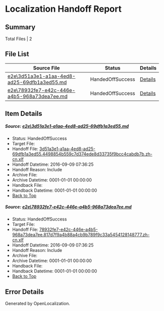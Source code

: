 # <a name='report-top'></a> Localization Handoff Report

## Summary
 Total Files | 2

## File List
 Source File | Status | Details 
 ----------- | ------ | ------- 
 [e2e\3d51a3e1-a1aa-4ed8-ad25-69dfb1a3ed55.md](https://github.com/OpenLocalizationTestOrg/ol-test0/blob/c3af98006361ae84af3ef2d42df892e58b1b348c/e2e/3d51a3e1-a1aa-4ed8-ad25-69dfb1a3ed55.md) | HandedOffSuccess | [Details](#5eefdf2b97dc554d5a9b315ccefb51ca55c89b3b1)
 [e2e\78932fe7-e42c-446e-a4b5-968a73dea7ee.md](https://github.com/OpenLocalizationTestOrg/ol-test0/blob/c3af98006361ae84af3ef2d42df892e58b1b348c/e2e/78932fe7-e42c-446e-a4b5-968a73dea7ee.md) | HandedOffSuccess | [Details](#d1fd583015509b2c027cd5c4e4b288eb7563e2ad2)

## Item Details
##### <a name='5eefdf2b97dc554d5a9b315ccefb51ca55c89b3b1'></a> Source: [e2e\3d51a3e1-a1aa-4ed8-ad25-69dfb1a3ed55.md](https://github.com/OpenLocalizationTestOrg/ol-test0/blob/c3af98006361ae84af3ef2d42df892e58b1b348c/e2e/3d51a3e1-a1aa-4ed8-ad25-69dfb1a3ed55.md)
* Status: HandedOffSuccess
* Target File: 
* Handoff File: [3d51a3e1-a1aa-4ed8-ad25-69dfb1a3ed55.4498854b559c7d374ede8d33735f9bcc4cabdb7b.zh-cn.xlf](https://github.com/OpenLocalizationTestOrg/ol-test0-handoff/blob/2d2d6e7c2aa4c4c12e95b920ef44add65fe9563f/ol-handoff/OpenLocalizationTestOrg/ol-test0-zhcn/yuwzho/ht/3d51a3e1-a1aa-4ed8-ad25-69dfb1a3ed55.4498854b559c7d374ede8d33735f9bcc4cabdb7b.zh-cn.xlf)
* Handoff Datetime: 2016-09-09 07:36:25
* Handoff Reason: Include
* Archive File: 
* Archive Datetime: 0001-01-01 00:00:00
* Handback File: 
* Handback Datetime: 0001-01-01 00:00:00
* [Back to Top](#report-top)

##### <a name='d1fd583015509b2c027cd5c4e4b288eb7563e2ad2'></a> Source: [e2e\78932fe7-e42c-446e-a4b5-968a73dea7ee.md](https://github.com/OpenLocalizationTestOrg/ol-test0/blob/c3af98006361ae84af3ef2d42df892e58b1b348c/e2e/78932fe7-e42c-446e-a4b5-968a73dea7ee.md)
* Status: HandedOffSuccess
* Target File: 
* Handoff File: [78932fe7-e42c-446e-a4b5-968a73dea7ee.817d7f9a4b88a4cb9b789f9c33a5454128148777.zh-cn.xlf](https://github.com/OpenLocalizationTestOrg/ol-test0-handoff/blob/2d2d6e7c2aa4c4c12e95b920ef44add65fe9563f/ol-handoff/OpenLocalizationTestOrg/ol-test0-zhcn/yuwzho/ht/78932fe7-e42c-446e-a4b5-968a73dea7ee.817d7f9a4b88a4cb9b789f9c33a5454128148777.zh-cn.xlf)
* Handoff Datetime: 2016-09-09 07:36:25
* Handoff Reason: Include
* Archive File: 
* Archive Datetime: 0001-01-01 00:00:00
* Handback File: 
* Handback Datetime: 0001-01-01 00:00:00
* [Back to Top](#report-top)


## Error Details

Generated by OpenLocalization.

